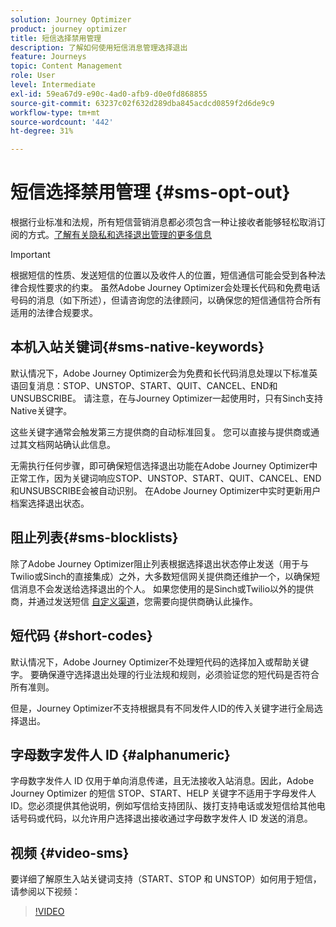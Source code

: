 ```yaml
---
solution: Journey Optimizer
product: journey optimizer
title: 短信选择禁用管理
description: 了解如何使用短信消息管理选择退出
feature: Journeys
topic: Content Management
role: User
level: Intermediate
exl-id: 59ea67d9-e90c-4ad0-afb9-d0e0fd868855
source-git-commit: 63237c02f632d289dba845acdcd0859f2d6de9c9
workflow-type: tm+mt
source-wordcount: '442'
ht-degree: 31%

---
```


# 短信选择禁用管理 {#sms-opt-out}

根据行业标准和法规，所有短信营销消息都必须包含一种让接收者能够轻松取消订阅的方式。[了解有关隐私和选择退出管理的更多信息](../privacy/opt-out.md)

>[!IMPORTANT]
>
>根据短信的性质、发送短信的位置以及收件人的位置，短信通信可能会受到各种法律合规性要求的约束。 虽然Adobe Journey Optimizer会处理长代码和免费电话号码的消息（如下所述），但请咨询您的法律顾问，以确保您的短信通信符合所有适用的法律合规要求。

## 本机入站关键词{#sms-native-keywords}

默认情况下，Adobe Journey Optimizer会为免费和长代码消息处理以下标准英语回复消息：STOP、UNSTOP、START、QUIT、CANCEL、END和UNSUBSCRIBE。 请注意，在与Journey Optimizer一起使用时，只有Sinch支持Native关键字。

这些关键字通常会触发第三方提供商的自动标准回复。 您可以直接与提供商或通过其文档网站确认此信息。

无需执行任何步骤，即可确保短信选择退出功能在Adobe Journey Optimizer中正常工作，因为关键词响应STOP、UNSTOP、START、QUIT、CANCEL、END和UNSUBSCRIBE会被自动识别。 在Adobe Journey Optimizer中实时更新用户档案选择退出状态。


## 阻止列表{#sms-blocklists}

除了Adobe Journey Optimizer阻止列表根据选择退出状态停止发送（用于与Twilio或Sinch的直接集成）之外，大多数短信网关提供商还维护一个，以确保短信消息不会发送给选择退出的个人。 如果您使用的是Sinch或Twilio以外的提供商，并通过发送短信 [自定义渠道](../building-journeys/using-custom-actions.md)，您需要向提供商确认此操作。


## 短代码 {#short-codes}

默认情况下，Adobe Journey Optimizer不处理短代码的选择加入或帮助关键字。 要确保遵守选择退出处理的行业法规和规则，必须验证您的短代码是否符合所有准则。

但是，Journey Optimizer不支持根据具有不同发件人ID的传入关键字进行全局选择退出。

## 字母数字发件人 ID {#alphanumeric}

字母数字发件人 ID 仅用于单向消息传递，且无法接收入站消息。因此，Adobe Journey Optimizer 的短信 STOP、START、HELP 关键字不适用于字母发件人 ID。您必须提供其他说明，例如写信给支持团队、拨打支持电话或发短信给其他电话号码或代码，以允许用户选择退出接收通过字母数字发件人 ID 发送的消息。

## 视频 {#video-sms}

要详细了解原生入站关键词支持（START、STOP 和 UNSTOP）如何用于短信，请参阅以下视频：

>[!VIDEO](https://video.tv.adobe.com/v/344026?quality=12)
